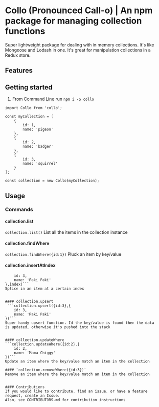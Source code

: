 # Collo (Pronounced Call-o) | An npm package for managing collection functions 
Super lightweight package for dealing with in memory collections. It's like Mongoose and Lodash in one.
It's great for manipulation collections in a Redux store.

## Features


## Getting started
1. From Command Line run `npm i -S collo`


```
import Collo from 'collo';

const myCollection = [
    {
        id: 1,
        name: 'pigeon'
    },
    {
        id: 2,
        name: 'badger'
    },
    {
        id: 3,
        name: 'squirrel'
    }
];

const collection = new Collo(myCollection);

```

## Usage
### Commands

#### collection.list
`collection.list()`
List all the items in the collection instance


#### collection.findWhere
`collection.findWhere({id:1})`
Pluck an item by key/value


#### collection.insertAtIndex
```collection.insertAtIndex({
    id: 3,
    name: 'Paki Paki'
},index)```
Splice in an item at a certain index


#### collection.upsert
 ```collection.upsert({id:3},{
    id: 3,
    name: 'Paki Paki'
})```
Super handy upsert function. Id the key/value is found then the data is updated, otherwise it's pushed into the stack


#### collection.updateWhere
```collection.updateWhere({id:2},{
    id: 2,
    name: 'Mama Chiggy'
})```
Update an item where the key/value match an item in the collection

#### `collection.removeWhere({id:3})`
Remove an item where the key/value match an item in the collection


#### Contributions
If you would like to contribute, find an issue, or have a feature request, create an Issue.
Also, see CONTRIBUTORS.md for contribution instructions